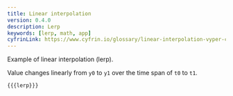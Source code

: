 ```yaml
---
title: Linear interpolation
version: 0.4.0
description: Lerp
keywords: [lerp, math, app]
cyfrinLink: https://www.cyfrin.io/glossary/linear-interpolation-vyper-code-example
---
```


Example of linear interpolation (lerp).

Value changes linearly from `y0` to `y1` over the time span of `t0` to `t1`.

```vyper
{{{lerp}}}
```
